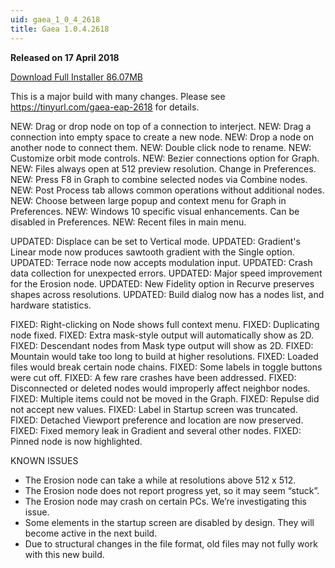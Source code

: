 ```yaml
---
uid: gaea_1_0_4_2618
title: Gaea 1.0.4.2618
---
```



**Released on 17 April 2018**

<a href="http://viridian.quadspinner.com/gaea/Gaea-EAP-2618.exe">Download Full Installer 86.07MB</a> <br>


<div class="release-note">

This is a major build with many changes.
Please see https://tinyurl.com/gaea-eap-2618 for details.

NEW: Drag or drop node on top of a connection to interject.
NEW: Drag a connection into empty space to create a new node.
NEW: Drop a node on another node to connect them.
NEW: Double click node to rename.
NEW: Customize orbit mode controls.
NEW: Bezier connections option for Graph.
NEW: Files always open at 512 preview resolution. Change in Preferences.
NEW: Press F8 in Graph to combine selected nodes via Combine nodes.
NEW: Post Process tab allows common operations without additional nodes.
NEW: Choose between large popup and context menu for Graph in Preferences.
NEW: Windows 10 specific visual enhancements. Can be disabled in Preferences.
NEW: Recent files in main menu.

UPDATED: Displace can be set to Vertical mode.
UPDATED: Gradient's Linear mode now produces sawtooth gradient with the Single option.
UPDATED: Terrace node now accepts modulation input.
UPDATED: Crash data collection for unexpected errors.
UPDATED: Major speed improvement for the Erosion node.
UPDATED: New Fidelity option in Recurve preserves shapes across resolutions.
UPDATED: Build dialog now has a nodes list, and hardware statistics.

FIXED: Right-clicking on Node shows full context menu.
FIXED: Duplicating node fixed.
FIXED: Extra mask-style output will automatically show as 2D.
FIXED: Descendant nodes from Mask type output will show as 2D.
FIXED: Mountain would take too long to build at higher resolutions.
FIXED: Loaded files would break certain node chains.
FIXED: Some labels in toggle buttons were cut off.
FIXED: A few rare crashes have been addressed.
FIXED: Disconnected or deleted nodes would improperly affect neighbor nodes.
FIXED: Multiple items could not be moved in the Graph.
FIXED: Repulse did not accept new values.
FIXED: Label in Startup screen was truncated.
FIXED: Detached Viewport preference and location are now preserved.
FIXED: Fixed memory leak in Gradient and several other nodes.
FIXED: Pinned node is now highlighted.

KNOWN ISSUES
- The Erosion node can take a while at resolutions above 512 x 512.
- The Erosion node does not report progress yet, so it may seem “stuck”.
- The Erosion node may crash on certain PCs. We’re investigating this issue.
- Some elements in the startup screen are disabled by design. They will become active in the next build.
- Due to structural changes in the file format, old files may not fully work with this new build.

</div>
